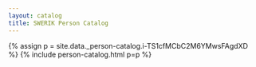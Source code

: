 ```yaml
---
layout: catalog
title: SWERIK Person Catalog
---
```

{% assign p = site.data._person-catalog.i-TS1cfMCbC2M6YMwsFAgdXD %}
{% include person-catalog.html p=p %}

